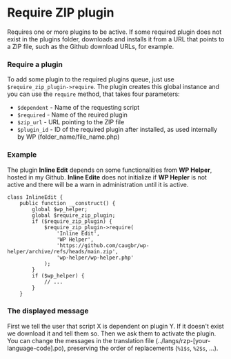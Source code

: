 ﻿# Require ZIP plugin
Requires one or more plugins to be active. If some required plugin does not exist in the plugins folder, downloads and installs it from a URL that points to a ZIP file, such as the Github download URLs, for example.

### Require a plugin
To add some plugin to the required plugins queue, just use `$require_zip_plugin->require`. The plugin creates this global instance and you can use the `require` method, that takes four parameters:

- `$dependent` - Name of the requesting script
- `$required` - Name of the reuired plugin
- `$zip_url` - URL pointing to the ZIP file
- `$plugin_id` - ID of the required plugin after installed, as used internally by WP (folder_name/file_name.php)

### Example
The plugin **Inline Edit** depends on some functionalities from **WP Helper**, hosted in my Github. **Inline Edite** does not initialize if **WP Hepler** is not active and there will be a warn in administration until it is active.

    class InlineEdit {
        public function __construct() {
	        global $wp_helper;
	        global $require_zip_plugin;
	        if ($require_zip_plugin) {
	            $require_zip_plugin->require(
	                'Inline Edit', 
	                'WP Helper', 
	                'https://github.com/caugbr/wp-helper/archive/refs/heads/main.zip', 
	                'wp-helper/wp-helper.php'
	            );
	        }
	        if ($wp_helper) {
	            // ...
	        }
	    }

### The displayed message
First we tell the user that script X is dependent on plugin Y. If it doesn't exist we download it and tell them so. Then we ask them to activate the plugin.
You can change the messages in the translation file (../langs/rzp-[your-language-code].po), preserving the order of replacements (`%1$s`, `%2$s`, ...).
